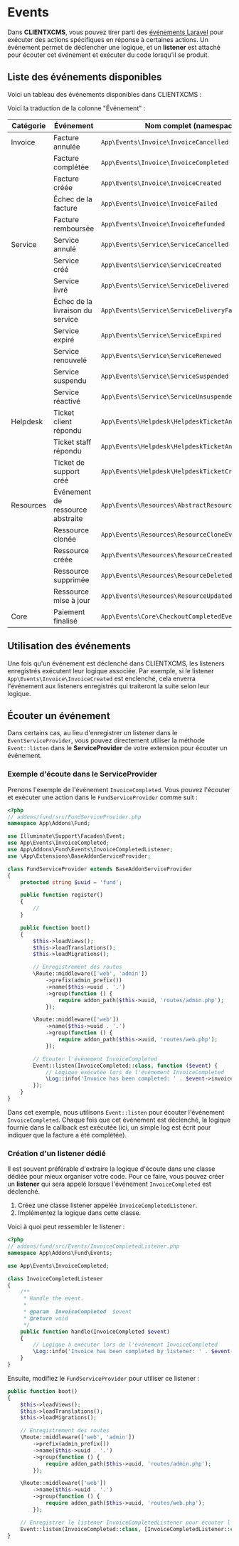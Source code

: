 
# Events

Dans **CLIENTXCMS**, vous pouvez tirer parti des [événements Laravel](https://laravel.com/docs/11.x/events) pour exécuter des actions spécifiques en réponse à certaines actions. Un événement permet de déclencher une logique, et un **listener** est attaché pour écouter cet événement et exécuter du code lorsqu'il se produit.

## Liste des événements disponibles

Voici un tableau des événements disponibles dans CLIENTXCMS :

Voici la traduction de la colonne "Événement" :

| Catégorie | Événement                        | Nom complet (namespace)                              |
|-----------|----------------------------------|------------------------------------------------------|
| Invoice   | Facture annulée                  | `App\Events\Invoice\InvoiceCancelled`                |
|           | Facture complétée                | `App\Events\Invoice\InvoiceCompleted`                |
|           | Facture créée                    | `App\Events\Invoice\InvoiceCreated`                  |
|           | Échec de la facture              | `App\Events\Invoice\InvoiceFailed`                   |
|           | Facture remboursée               | `App\Events\Invoice\InvoiceRefunded`                 |
| Service   | Service annulé                   | `App\Events\Service\ServiceCancelled`                |
|           | Service créé                     | `App\Events\Service\ServiceCreated`                  |
|           | Service livré                    | `App\Events\Service\ServiceDelivered`                |
|           | Échec de la livraison du service | `App\Events\Service\ServiceDeliveryFailed`           |
|           | Service expiré                   | `App\Events\Service\ServiceExpired`                  |
|           | Service renouvelé                | `App\Events\Service\ServiceRenewed`                  |
|           | Service suspendu                 | `App\Events\Service\ServiceSuspended`                |
|           | Service réactivé                 | `App\Events\Service\ServiceUnsuspended`              |
| Helpdesk  | Ticket client répondu            | `App\Events\Helpdesk\HelpdeskTicketAnsweredCustomer` |
|           | Ticket staff répondu             | `App\Events\Helpdesk\HelpdeskTicketAnsweredStaff`    |
|           | Ticket de support créé           | `App\Events\Helpdesk\HelpdeskTicketCreatedEvent`     |
| Resources | Événement de ressource abstraite | `App\Events\Resources\AbstractResourceEvent`         |
|           | Ressource clonée                 | `App\Events\Resources\ResourceCloneEvent`            |
|           | Ressource créée                  | `App\Events\Resources\ResourceCreatedEvent`          |
|           | Ressource supprimée              | `App\Events\Resources\ResourceDeletedEvent`          |
|           | Ressource mise à jour            | `App\Events\Resources\ResourceUpdatedEvent`          |
| Core      | Paiement finalisé                | `App\Events\Core\CheckoutCompletedEvent`             |
## Utilisation des événements

Une fois qu'un événement est déclenché dans CLIENTXCMS, les listeners enregistrés exécutent leur logique associée. Par exemple, si le listener `App\Events\Invoice\InvoiceCreated` est enclenché, cela enverra l'événement aux listeners enregistrés qui traiteront la suite selon leur logique.

## Écouter un événement

Dans certains cas, au lieu d'enregistrer un listener dans le `EventServiceProvider`, vous pouvez directement utiliser la méthode `Event::listen` dans le **ServiceProvider** de votre extension pour écouter un événement.

### Exemple d'écoute dans le ServiceProvider

Prenons l'exemple de l'événement `InvoiceCompleted`. Vous pouvez l'écouter et exécuter une action dans le `FundServiceProvider` comme suit :

```php
<?php
// addons/fund/src/FundServiceProvider.php
namespace App\Addons\Fund;

use Illuminate\Support\Facades\Event;
use App\Events\InvoiceCompleted;
use App\Addons\Fund\Events\InvoiceCompletedListener;
use \App\Extensions\BaseAddonServiceProvider;

class FundServiceProvider extends BaseAddonServiceProvider
{
    protected string $uuid = 'fund';

    public function register()
    {
        //
    }

    public function boot()
    {
        $this->loadViews();
        $this->loadTranslations();
        $this->loadMigrations();

        // Enregistrement des routes
        \Route::middleware(['web', 'admin'])
            ->prefix(admin_prefix())
            ->name($this->uuid . '.')
            ->group(function () {
                require addon_path($this->uuid, 'routes/admin.php');
            });

        \Route::middleware(['web'])
            ->name($this->uuid . '.')
            ->group(function () {
                require addon_path($this->uuid, 'routes/web.php');
            });

        // Écouter l'événement InvoiceCompleted
        Event::listen(InvoiceCompleted::class, function ($event) {
            // Logique exécutée lors de l'événement InvoiceCompleted
            \Log::info('Invoice has been completed: ' . $event->invoice->id);
        });
    }
}
```

Dans cet exemple, nous utilisons `Event::listen` pour écouter l'événement `InvoiceCompleted`. Chaque fois que cet événement est déclenché, la logique fournie dans le callback est exécutée (ici, un simple log est écrit pour indiquer que la facture a été complétée).

### Création d'un listener dédié

Il est souvent préférable d'extraire la logique d'écoute dans une classe dédiée pour mieux organiser votre code. Pour ce faire, vous pouvez créer un **listener** qui sera appelé lorsque l'événement `InvoiceCompleted` est déclenché.

1. Créez une classe listener appelée `InvoiceCompletedListener`.
2. Implémentez la logique dans cette classe.

Voici à quoi peut ressembler le listener :

```php
<?php
// addons/fund/src/Events/InvoiceCompletedListener.php
namespace App\Addons\Fund\Events;

use App\Events\InvoiceCompleted;

class InvoiceCompletedListener
{
    /**
     * Handle the event.
     *
     * @param  InvoiceCompleted  $event
     * @return void
     */
    public function handle(InvoiceCompleted $event)
    {
        // Logique à exécuter lors de l'événement InvoiceCompleted
        \Log::info('Invoice has been completed by listener: ' . $event->invoice->id);
    }
}
```

Ensuite, modifiez le `FundServiceProvider` pour utiliser ce listener :

```php
public function boot()
{
    $this->loadViews();
    $this->loadTranslations();
    $this->loadMigrations();

    // Enregistrement des routes
    \Route::middleware(['web', 'admin'])
        ->prefix(admin_prefix())
        ->name($this->uuid . '.')
        ->group(function () {
            require addon_path($this->uuid, 'routes/admin.php');
        });

    \Route::middleware(['web'])
        ->name($this->uuid . '.')
        ->group(function () {
            require addon_path($this->uuid, 'routes/web.php');
        });

    // Enregistrer le listener InvoiceCompletedListener pour écouter l'événement InvoiceCompleted
    Event::listen(InvoiceCompleted::class, [InvoiceCompletedListener::class, 'handle']);
}
